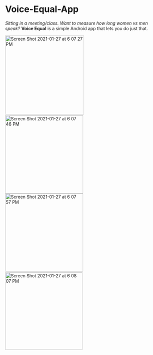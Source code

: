 # Voice-Equal-App

*Sitting in a meeting/class. Want to measure how long women vs men speak?*
__Voice Equal__ is a simple Android app that lets you do just that.


<img width="252" alt="Screen Shot 2021-01-27 at 6 07 27 PM" src="https://user-images.githubusercontent.com/9908600/106093443-29ccd880-60e5-11eb-944f-e65146eebdb5.png">&nbsp;&nbsp;&nbsp;<img width="249" alt="Screen Shot 2021-01-27 at 6 07 46 PM" src="https://user-images.githubusercontent.com/9908600/106093474-3a7d4e80-60e5-11eb-8171-e6fc9fab2612.png"><br>
<img width="249" alt="Screen Shot 2021-01-27 at 6 07 57 PM" src="https://user-images.githubusercontent.com/9908600/106093693-9ba52200-60e5-11eb-8717-d3348983b8a9.png">&nbsp;&nbsp;&nbsp;<img width="247" alt="Screen Shot 2021-01-27 at 6 08 07 PM" src="https://user-images.githubusercontent.com/9908600/106093723-a8c21100-60e5-11eb-9cbb-5f88987e8430.png">
